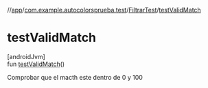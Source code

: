 //[app](../../../index.md)/[com.example.autocolorsprueba.test](../index.md)/[FiltrarTest](index.md)/[testValidMatch](test-valid-match.md)

# testValidMatch

[androidJvm]\
fun [testValidMatch](test-valid-match.md)()

Comprobar que el macth este dentro de 0 y 100
